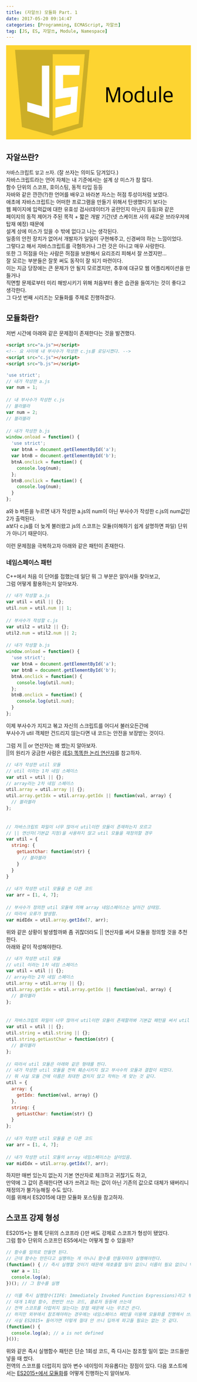 ```yaml
---
title: (자알쓰) 모듈화 Part. 1
date: 2017-05-20 09:14:47
categories: [Programming, ECMAScript, 자알쓰]
tag: [JS, ES, 자알쓰, Module, Namespace]
---
```

![](js-005-module/thumb.png)

## 자알쓰란?
`자`바스크립트 `알`고 `쓰`자. (잘 쓰자는 의미도 담겨있다.)  
자바스크립트라는 언어 자체는 내 기준에서는 설계 상 미스가 참 많다.  
함수 단위의 스코프, 호이스팅, 동적 타입 등등  
자바와 같은 깐깐(?)한 언어를 배우고 바라본 자스는 허점 투성이처럼 보였다.  
애초에 자바스크립트는 어떠한 프로그램을 만들기 위해서 탄생했다기 보다는  
웹 페이지에 입력값에 대한 유효성 검사(데이터가 공란인지 아닌지 등등)와 같은  
페이지의 동적 제어가 주된 목적 + 짧은 개발 기간(넷 스케이프 사의 새로운 브라우저에 탑재 예정) 때문에  
설계 상에 미스가 있을 수 밖에 없다고 나는 생각된다.  
일종의 안전 장치가 없어서 개발자가 일일이 구현해주고, 신경써야 하는 느낌이었다.  
그렇다고 해서 자바스크립트를 극혐하거나 그런 것은 아니고 매우 사랑한다.  
또한 그 허점을 아는 사람은 허점을 보완해서 요리조리 피해서 잘 쓰겠지만...  
잘 모르는 부분들은 잘못 써도 동작이 잘 되기 마련이다.  
이는 지금 당장에는 큰 문제가 안 될지 모르겠지만, 추후에 대규모 웹 어플리케이션을 만들거나  
직면할 문제로부터 미리 해방시키기 위해 처음부터 좋은 습관을 들여가는 것이 좋다고 생각한다.  
그 다섯 번째 시리즈는 모듈화를 주제로 진행하겠다.

## 모듈화란?
저번 시간에 아래와 같은 문제점이 존재한다는 것을 발견했다.  
```html
<script src="a.js"></script>
<!-- 요 사이에 내 부사수가 작성한 c.js를 로딩시켰다. -->
<script src="c.js"></script>
<script src="b.js"></script>
```
```javascript
'use strict';
// 내가 작성한 a.js
var num = 1;

// 내 부사수가 작성한 c.js
// 블라블라
var num = 2;
// 블라블라

// 내가 작성한 b.js
window.onload = function() {
  'use strict';
  var btnA = document.getElementById('a');
  var btnB = document.getElementById('b');
  btnA.onclick = function() {
    console.log(num);
  };
  btnB.onclick = function() {
    console.log(num);
  }
};
```

a와 b 버튼을 누르면 내가 작성한 a.js의 num이 아닌 부사수가 작성한 c.js의 num값인 2가 출력된다.  
a보다 c.js를 더 늦게 불러왔고 js의 스코프는 모듈(이해하기 쉽게 설명하면 파일) 단위가 아니기 때문이다.  

이런 문제점을 극복하고자 아래와 같은 패턴이 존재한다.  

### 네임스페이스 패턴
C++에서 처음 이 단어를 접했는데 일단 뭐 그 부분은 알아서들 찾아보고,  
그럼 어떻게 활용하는지 알아보자.  
```javascript
// 내가 작성할 a.js
var util = util || {};
util.num = util.num || 1;

// 부사수가 작성할 c.js
var util2 = util2 || {};
util2.num = util2.num || 2;

// 내가 작성할 b.js
window.onload = function() {
  'use strict';
  var btnA = document.getElementById('a');
  var btnB = document.getElementById('b');
  btnA.onclick = function() {
    console.log(util.num);
  };
  btnB.onclick = function() {
    console.log(util.num);
  }
};
```

이제 부사수가 지지고 볶고 자신의 스크립트를 어디서 불러오든간에  
부사수가 util 객체만 건드리지 않는다면 내 코드는 안전을 보장받는 것이다.  

그럼 저 || or 연산자는 왜 썼는지 알아보자.  
||의 원리가 궁금한 사람은 [(ES) 똑똑한 논리 연산자](/2017/02/13/es-logical-operator/)를 참고하자.  
```javascript
// 내가 작성한 util 모듈
// util 이라는 1차 네임 스페이스
var util = util || {};
// array라는 2차 네임 스페이스
util.array = util.array || {};
util.array.getIdx = util.array.getIdx || function(val, array) { 
  // 블라블라
};


// 자바스크립트 파일이 너무 많아서 util이란 모듈이 존재하는지 모르고
// || 연산자(기본값 지정)을 사용하지 않고 util 모듈을 재정의할 경우
var util = {
  string: {
    getLastChar: function(str) {
      // 블라블라
    }
  }
}

// 내가 작성한 util 모듈을 쓴 다른 코드
var arr = [1, 4, 7];

// 부사수가 정의한 util 모듈에 의해 array 네임스페이스는 날아간 상태임.
// 따라서 오류가 발생함.
var midIdx = util.array.getIdx(7, arr);
```

위와 같은 상황이 발생할까봐 좀 귀찮더라도 || 연산자를 써서 모듈을 정의할 것을 추천한다.  
아래와 같이 작성해야한다.  
```javascript
// 내가 작성한 util 모듈
// util 이라는 1차 네임 스페이스
var util = util || {};
// array라는 2차 네임 스페이스
util.array = util.array || {};
util.array.getIdx = util.array.getIdx || function(val, array) { 
  // 블라블라
};


// 자바스크립트 파일이 너무 많아서 util이란 모듈이 존재할까봐 기본값 패턴을 써서 util 모듈을 정의한 경우
var util = util || {};
util.string = util.string || {};
util.string.getLastChar = function(str) {
  // 블라블라
};

// 따라서 util 모듈은 아래와 같은 형태를 띈다.
// 내가 작성한 util 모듈을 전혀 훼손시키지 않고 부사수의 모듈과 결합이 되었다.
// 뭐 사실 모듈 간에 이름은 최대한 겹치지 않고 작하는 게 맞는 것 같다.
util = {
  array: {
    getIdx: function(val, array) {}
  },
  string: {
    getLastChar: function(str) {}
  }
};

// 내가 작성한 util 모듈을 쓴 다른 코드
var arr = [1, 4, 7];

// 내가 작성한 util 모듈의 array 네임스페이스는 살아있음.
var midIdx = util.array.getIdx(7, arr);
```

하지만 매번 있는지 없는지 기본 연산자로 체크하고 귀찮기도 하고,  
만약에 그 값이 존재한다면 내가 쓰려고 하는 값이 아닌 기존의 값으로 대체가 돼버리니  
재정의가 불가능해질 수도 있다.  
이를 위해서 ES2015에 대한 모듈화 포스팅을 참고하자.  

## 스코프 강제 형성
ES2015+는 블록 단위의 스코프라 {}만 써도 강제로 스코프가 형성이 됐었다.  
그럼 함수 단위의 스코프인 ES5에서는 어떻게 할 수 있을까?  
```javascript
// 함수를 임의로 만들면 된다.
// 근데 함수는 만든다고 실행하는 게 아니니 함수를 만들자마자 실행해야한다.
(function() { // 즉시 실행할 것이기 때문에 재호출할 일이 없으니 이름이 필요 없으니 익명함수로 작
  var a = 11;
  console.log(a);
})(); // 그 함수를 실행

// 이를 즉시 실행함수(IIFE: Immediately Invoked Function Expressions)라고 부른다.  
// 대개 1회성 함수, 한번만 쓰는 코드, 클로저 등등에 쓰는데
// 전역 스코프를 더럽히지 않는다는 장점 때문에 나는 무조건 쓴다.  
// 하지만 외부에서 참조해야하는 경우에는 네임스페이스 패턴을 이용해 모듈화를 진행해서 쓰는 편이다.
// 사실 ES2015+ 들어가면 이렇게 절대 안 쓰니 딥하게 파고들 필요는 없는 것 같다.
(function() {
  console.log(a); // a is not defined
}());
```

위와 같은 즉시 실행함수 패턴은 단순 1회성 코드, 즉 다시는 참조할 일이 없는 코드들만 넣을 때 썼다.  
전역의 스코프를 더럽히지 않아 변수 네이밍이 자유롭다는 장점이 있다.
다음 포스트에서는 [ES2015+에서 모듈화](/2017/05/20/js-006-module/)를 어떻게 진행하는지 알아보자.  
